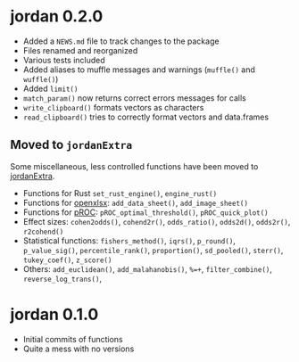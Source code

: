 # jordan 0.2.0

* Added a `NEWS.md` file to track changes to the package
* Files renamed and reorganized
* Various tests included
* Added aliases to muffle messages and warnings (`muffle()` and `wuffle()`)
* Added `limit()`
* `match_param()` now returns correct errors messages for calls
* `write_clipboard()` formats vectors as characters
* `read_clipboard()` tries to correctly format vectors and data.frames

## Moved to `jordanExtra`

Some miscellaneous, less controlled functions have been moved to [jordanExtra](github.com/jmbarbone/jordanExtra).

* Functions for Rust `set_rust_engine()`, `engine_rust()`
* Functions for [openxlsx](): `add_data_sheet()`, `add_image_sheet()`
* Functions for [pROC](): `pROC_optimal_threshold()`, `pROC_quick_plot()`
* Effect sizes: `cohen2odds()`, `cohend2r()`, `odds_ratio()`, `odds2d()`, `odds2r()`, `r2cohend()`
* Statistical functions: `fishers_method()`, `iqrs()`, `p_round()`, `p_value_sig()`, `percentile_rank()`, `proportion()`, `sd_pooled()`, `sterr()`, `tukey_coef()`, `z_score()`
* Others: `add_euclidean()`, `add_malahanobis()`, `%=+`, `filter_combine()`, `reverse_log_trans()`, 

# jordan 0.1.0

* Initial commits of functions
* Quite a mess with no versions
